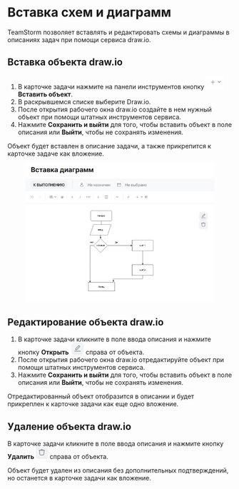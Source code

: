 # Вставка схем и диаграмм

TeamStorm позволяет вставлять и редактировать схемы и диаграммы в описаниях задач при помощи сервиса draw.io.

## Вставка объекта draw.io

1. В карточке задачи нажмите на панели инструментов кнопку <img src="../../../../.gitbook/assets/изображение.png" alt="" data-size="line"> **Вставить объект**.
2. В раскрывшемся списке выберите Draw.io.
3. После открытия рабочего окна draw.io создайте в нем нужный объект при помощи штатных инструментов сервиса.&#x20;
4. Нажмите **Сохранить и выйти** для того, чтобы вставить объект в поле описания или **Выйти**, чтобы не сохранять изменения.

Объект будет вставлен в описание задачи, а также прикрепится к карточке задаче как вложение.

<figure><img src="../../../../.gitbook/assets/изображение (1).png" alt=""><figcaption></figcaption></figure>

## Редактирование объекта draw.io

1. В карточке задачи кликните в поле ввода описания и нажмите кнопку **Открыть** <img src="../../../../.gitbook/assets/изображение (2).png" alt="" data-size="line">справа от объекта.&#x20;
2. После открытия рабочего окна draw.io отредактируйте объект при помощи штатных инструментов сервиса.&#x20;
3. Нажмите **Сохранить и выйти** для того, чтобы вставить объект в поле описания или **Выйти**, чтобы не сохранять изменения.

Отредактированный объект отобразится в описании и будет прикреплен к карточке задачи как еще одно вложение.&#x20;

## Удаление объекта draw.io

В карточке задачи кликните в поле ввода описания и нажмите кнопку **Удалить** <img src="../../../../.gitbook/assets/изображение (3).png" alt="" data-size="line"> справа от объекта.&#x20;

Объект будет удален из описания без дополнительных подтверждений, но останется в карточке задачи как вложение.
